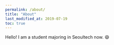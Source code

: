 ```yaml
---
permalink: /about/
title: "About"
last_modified_at: 2019-07-19
toc: true
---
```


Hello!
I am a student majoring in Seoultech now. :smile:

